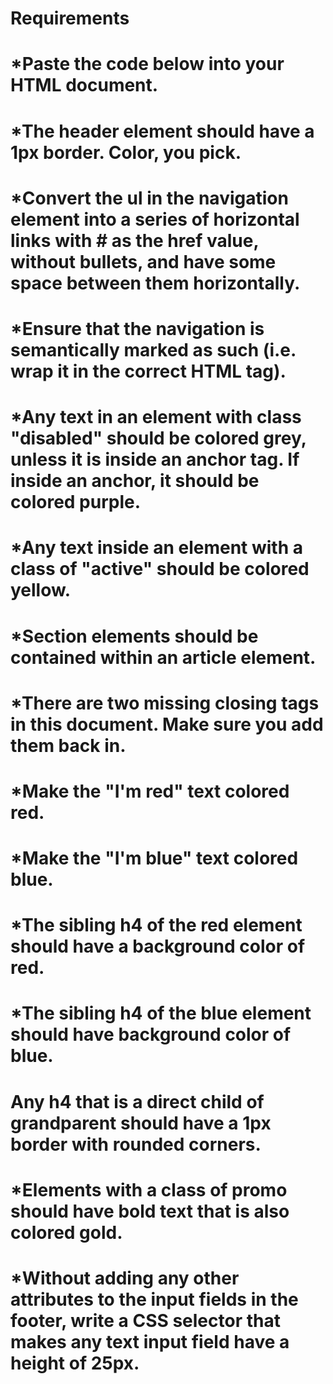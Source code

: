 # Requirements

# *Paste the code below into your HTML document.

# *The header element should have a 1px border. Color, you pick.
# *Convert the ul in the navigation element into a series of horizontal links with # as the href value, without bullets, and have some space between them horizontally.
# *Ensure that the navigation is semantically marked as such (i.e. wrap it in the correct HTML tag).
# *Any text in an element with class "disabled" should be colored grey, unless it is inside an anchor tag. If inside an anchor, it should be colored purple.
# *Any text inside an element with a class of "active" should be colored yellow.
# *Section elements should be contained within an article element.
# *There are two missing closing tags in this document. Make sure you add them back in.
# *Make the "I'm red" text colored red.
# *Make the "I'm blue" text colored blue.
# *The sibling h4 of the red element should have a background color of red.
# *The sibling h4 of the blue element should have background color of blue.
# Any h4 that is a direct child of grandparent should have a 1px border with rounded corners.
# *Elements with a class of promo should have bold text that is also colored gold.
# *Without adding any other attributes to the input fields in the footer, write a CSS selector that makes any text input field have a height of 25px.
